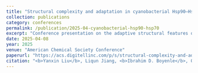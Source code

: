 ```yaml
---
title: "Structural complexity and adaptation in cyanobacterial Hsp90–Hsp70 chaperone systems"
collection: publications
category: conferences
permalink: /publication/2025-04-cyanobacterial-hsp90-hsp70
excerpt: "Conference presentation on the adaptive structural features of cyanobacterial Hsp90–Hsp70 chaperone systems."
date: 2025-04-08
year: 2025
venue: "American Chemical Society Conference"
paperurl: "https://acs.digitellinc.com/p/s/structural-complexity-and-adaptation-in-cyanobacterial-hsp90-hsp70-chaperone-systems-634057"
citation: "<b>Yanxin Liu</b>, Liqun Jiang, <b>Ibrahim D. Boyenle</b>, Qiushi Ye, Holly Hemesath. (2025). Structural complexity and adaptation in cyanobacterial Hsp90–Hsp70 chaperone systems. <i>American Chemical Society Conference</i>."
---
```

